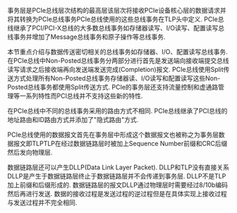事务层是PCIe总线层次结构的最高层该层次将接收PCIe设备核心层的数据请求并将其转换为PCIe总线事务PCIe总线使用的这些总线事务在TLP头中定义. PCIe总线继承了PCI/PCI-X总线的大多数总线事务如存储器读写、I/O读写、配置读写总线事务并增加了Message总线事务和原子操作等总线事务. 

本节重点介绍与数据传送密切相关的总线事务如存储器、I/O、配置读写总线事务. 在PCIe总线中Non-Posted总线事务分两部分进行首先是发送端向接收端提交总线读写请求之后接收端再向发送端发送完成(Completion)报文. PCIe总线使用Split传送方式处理所有Non-Posted总线事务存储器读、I/O读写和配置读写这些Non-Posted总线事务都使用Split传送方式. PCIe的事务层还支持流量控制和虚通路管理等一系列特性而PCI总线并不支持这些新的特性. 

在PCIe总线中不同的总线事务采用的路由方式不相同. PCIe总线继承了PCI总线的地址路由和ID路由方式并添加了"隐式路由"方式. 

PCIe总线使用的数据报文首先在事务层中形成这个数据报文也被称之为事务层数据报文即TLPTLP在经过数据链路层时被加上Sequence Number前缀和CRC后缀然后发向物理层. 

数据链路层还可以产生DLLP(Data Link Layer Packet). DLLP和TLP没有直接关系DLLP是产生于数据链路层终止于数据链路层并不会传递到事务层. DLLP不是TLP加上前缀和后缀形成的. 数据链路层的报文DLLP通过物理层时需要经过8/10b编码然后再进行发送. 数据的接收过程是发送过程的逆过程但是在具体实现上接收过程与发送过程并不完全相同. 